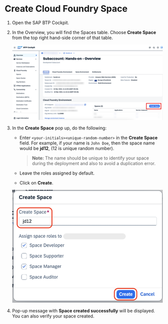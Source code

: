 # Create Cloud Foundry Space

1. Open the SAP BTP Cockpit.

2. In the Overview, you will find the Spaces table. Choose **Create Space** from the top right hand-side corner of that table.

    ![click-create-space](../images/create-space/click-create-space.png)

3. In the **Create Space** pop up, do the following:

    - Enter `<your-initials><unique-random-number>` in the **Create Space** field. For example, if your name is `John Doe`, then the space name would be **jd12**, (12 is unique random number).

        > **Note:** The name should be unique to identify your space during the deployment and also to avoid a duplication error.
    
    - Leave the roles assigned by default. 
    - Click on **Create**.

    ![click-create-space](../images/create-space/create-space1.png)

4. Pop-up message with **Space created successfully** will be displayed. You can also verify your space created.

